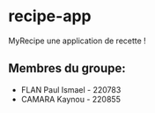 # recipe-app

MyRecipe une application de recette !

## Membres du groupe:
* FLAN Paul Ismael - 220783
* CAMARA Kaynou - 220855
